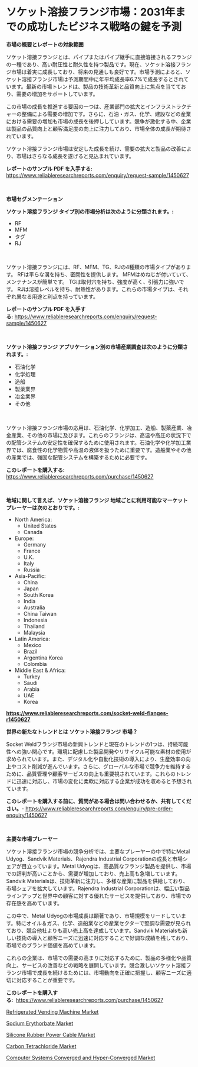 <p><h1>ソケット溶接フランジ市場：2031年までの成功したビジネス戦略の鍵を予測</h1></p><p><strong>市場の概要とレポートの対象範囲</strong></p>
<p><p>ソケット溶接フランジとは、パイプまたはパイプ継手に直接溶接されるフランジの一種であり、高い耐圧性と耐久性を持つ製品です。現在、ソケット溶接フランジ市場は着実に成長しており、将来の見通しも良好です。市場予測によると、ソケット溶接フランジ市場は予測期間中に年平均成長率6.7%で成長するとされています。最新の市場トレンドは、製品の技術革新と品質向上に焦点を当てており、需要の増加をサポートしています。</p><p>この市場の成長を推進する要因の一つは、産業部門の拡大とインフラストラクチャーの整備による需要の増加です。さらに、石油・ガス、化学、建設などの産業における需要の増加も市場の成長を後押ししています。競争が激化する中、企業は製品の品質向上と顧客満足度の向上に注力しており、市場全体の成長が期待されています。</p><p>ソケット溶接フランジ市場は安定した成長を続け、需要の拡大と製品の改善により、市場はさらなる成長を遂げると見込まれています。</p></p>
<p><strong>レポートのサンプル PDF を入手する:</strong> <a href="https://www.reliableresearchreports.com/enquiry/request-sample/1450627">https://www.reliableresearchreports.com/enquiry/request-sample/1450627</a></p>
<p>&nbsp;</p>
<p><strong>市場セグメンテーション</strong></p>
<p><strong>ソケット溶接フランジ タイプ別の市場分析は次のように分類されます。:</strong></p>
<p><ul><li>RF</li><li>MFM</li><li>タグ</li><li>RJ</li></ul></p>
<p>&nbsp;</p>
<p><p>ソケット溶接フランジには、RF、MFM、TG、RJの4種類の市場タイプがあります。 RFは平らな溝を持ち、密閉性を提供します。 MFMはめねじが付いていて、メンテナンスが簡単です。 TGは取付穴を持ち、強度が高く、引張力に強いです。 RJは溶接レベルを持ち、耐熱性があります。これらの市場タイプは、それぞれ異なる用途と利点を持っています。</p></p>
<p><strong>レポートのサンプル PDF を入手する:</strong>&nbsp;<a href="https://www.reliableresearchreports.com/enquiry/request-sample/1450627">https://www.reliableresearchreports.com/enquiry/request-sample/1450627</a></p>
<p>&nbsp;</p>
<p><strong> ソケット溶接フランジ アプリケーション別の市場産業調査は次のように分類されます。:</strong></p>
<p><ul><li>石油化学</li><li>化学処理</li><li>造船</li><li>製薬業界</li><li>冶金業界</li><li>その他</li></ul></p>
<p>&nbsp;</p>
<p><p>ソケット溶接フランジ市場の応用は、石油化学、化学加工、造船、製薬産業、冶金産業、その他の市場に及びます。これらのフランジは、高温や高圧の状況下での配管システムの安定性を確保するために使用されます。石油化学や化学加工業界では、腐食性の化学物質や高温の液体を扱うために重要です。造船業やその他の産業では、強固な配管システムを構築するために必要です。</p></p>
<p><strong>このレポートを購入する:</strong>&nbsp; <a href="https://www.reliableresearchreports.com/purchase/1450627">https://www.reliableresearchreports.com/purchase/1450627</a></p>
<p>&nbsp;</p>
<p><strong>地域に関して言えば、ソケット溶接フランジ 地域ごとに利用可能なマーケットプレーヤーは次のとおりです。:</strong></p>
<p><ul>
    <li>
        North America:
        <ul>
            <li>United States</li>
            <li>Canada</li>
        </ul>
    </li>
    <li>
        Europe:
        <ul>
            <li>Germany</li>
            <li>France</li>
            <li>U.K.</li>
            <li>Italy</li>
            <li>Russia</li>
        </ul>
    </li>
    <li>
        Asia-Pacific:
        <ul>
            <li>China</li>
            <li>Japan</li>
            <li>South Korea</li>
            <li>India</li>
            <li>Australia</li>
            <li>China Taiwan</li>
            <li>Indonesia</li>
            <li>Thailand</li>
            <li>Malaysia</li>
        </ul>
    </li>
    <li>
        Latin America:
        <ul>
            <li>Mexico</li>
            <li>Brazil</li>
            <li>Argentina Korea</li>
            <li>Colombia</li>
        </ul>
    </li>
    <li>
        Middle East & Africa:
        <ul>
            <li>Turkey</li>
            <li>Saudi</li>
            <li>Arabia</li>
            <li>UAE</li>
            <li>Korea</li>
        </ul>
    </li>
    </ul></p>
<p><strong><a href="https://www.reliableresearchreports.com/socket-weld-flanges-r1450627">https://www.reliableresearchreports.com/socket-weld-flanges-r1450627</a></strong>&nbsp;</p>
<p><strong>世界の新たなトレンドとは ソケット溶接フランジ 市場？</strong></p>
<p><p>Socket Weldフランジ市場の新興トレンドと現在のトレンドの1つは、持続可能性への強い関心です。環境に配慮した製品開発やリサイクル可能な素材の使用が求められています。また、デジタル化や自動化技術の導入により、生産効率の向上やコスト削減が進んでいます。さらに、グローバルな市場で競争力を維持するために、品質管理や顧客サービスの向上も重要視されています。これらのトレンドに迅速に対応し、市場の変化に柔軟に対応する企業が成功を収めると予想されています。</p></p>
<p><strong>このレポートを購入する前に、質問がある場合は問い合わせるか、共有してください。</strong>- <a href="https://www.reliableresearchreports.com/enquiry/pre-order-enquiry/1450627">https://www.reliableresearchreports.com/enquiry/pre-order-enquiry/1450627</a></p>
<p>&nbsp;</p>
<p><strong>主要な市場プレーヤー</strong></p>
<p><p>ソケット溶接フランジ市場の競争分析では、主要なプレーヤーの中で特にMetal Udyog、Sandvik Materials、Rajendra Industrial Corporationの成長と市場シェアが目立っています。Metal Udyogは、高品質なフランジ製品を提供し、市場での評判が高いことから、需要が増加しており、売上高も急増しています。Sandvik Materialsは、技術革新に注力し、多様な産業に製品を供給しており、市場シェアを拡大しています。Rajendra Industrial Corporationは、幅広い製品ラインアップと世界中の顧客に対する優れたサービスを提供しており、市場での存在感を高めています。</p><p>この中で、Metal Udyogの市場成長は顕著であり、市場規模をリードしています。特にオイル＆ガス、化学、造船業などの産業セクターで堅調な需要が見られており、競合他社よりも高い売上高を達成しています。Sandvik Materialsも新しい技術の導入と顧客ニーズに迅速に対応することで好調な成績を残しており、市場でのブランド価値を高めています。</p><p>これらの企業は、市場での需要の高まりに対応するために、製品の多様化や品質向上、サービスの改善などの戦略を展開しています。競合激しいソケット溶接フランジ市場で成長を続けるためには、市場動向を正確に把握し、顧客ニーズに適切に対応することが重要です。</p></p>
<p><strong>このレポートを購入する:</strong>&nbsp;&nbsp;<a href="https://www.reliableresearchreports.com/purchase/1450627">https://www.reliableresearchreports.com/purchase/1450627</a></p>
<p><p><a href="https://view.publitas.com/reportprime-1/refrigerated-vending-machine-market-size-evaluating-its-market-trends-growth-and-projections-2024-2031/">Refrigerated Vending Machine Market</a></p><p><a href="https://issuu.com/reportprime-2/docs/sodium-erythorbate-market-size-2030.pptx">Sodium Erythorbate Market</a></p><p><a href="https://www.linkedin.com/pulse/silicone-rubber-power-cable-market-size-growth-outlook-km9le?trackingId=7BuWM3tMKtfMkyYtfg76%2Bg%3D%3D">Silicone Rubber Power Cable Market</a></p><p><a href="https://boundless-drawbridge-702.notion.site/Carbon-Tetrachloride-Market-A-Comprehensive-Report-of-its-Market-Share-Growth-Trends-2024-2031-f03f568db1564709bc1ee2f2fc22d7e7">Carbon Tetrachloride Market</a></p><p><a href="https://github.com/Krish2023na/Market-Research-Report-List-3/blob/main/computer-systems-converged-and-hyper-converged-market.md">Computer Systems Converged and Hyper-Converged Market</a></p></p>